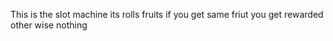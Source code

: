 This is the slot machine 
its rolls fruits 
if you get same friut you get rewarded other wise nothing
